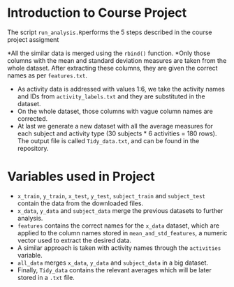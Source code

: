 # Introduction to Course Project

The script `run_analysis.R`performs the 5 steps described in the course project assigment

*All the similar data is merged using the `rbind()` function. 
*Only those columns with the mean and standard deviation measures are taken from the whole dataset. After extracting these columns, they are given the correct names as per `features.txt`.
* As activity data is addressed with values 1:6, we take the activity names and IDs from `activity_labels.txt` and they are substituted in the dataset.
* On the whole dataset, those columns with vague column names are corrected.
* At last we generate a new dataset with all the average measures for each subject and activity type (30 subjects * 6 activities = 180 rows). The output file is called `Tidy_data.txt`, and can be found in the repository.

# Variables used in Project

* `x_train`, `y_train`, `x_test`, `y_test`, `subject_train` and `subject_test` contain the data from the downloaded files.
* `x_data`, `y_data` and `subject_data` merge the previous datasets to further analysis.
* `features` contains the correct names for the `x_data` dataset, which are applied to the column names stored in `mean_and_std_features`, a numeric vector used to extract the desired data.
* A similar approach is taken with activity names through the `activities` variable.
* `all_data` merges `x_data`, `y_data` and `subject_data` in a big dataset.
* Finally, `Tidy_data` contains the relevant averages which will be later stored in a `.txt` file. 
